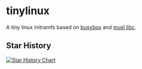 # tinylinux
A tiny linux initramfs based on [busybox](https://busybox.net/) and [musl libc](https://musl.libc.org/).

## Star History

[![Star History Chart](https://api.star-history.com/svg?repos=chun-awa/tinylinux&type=Date)](https://star-history.com/#chun-awa/tinylinux&Date)
